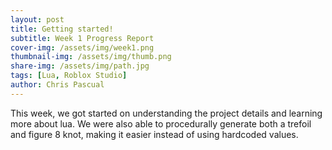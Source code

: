 ```yaml
---
layout: post
title: Getting started!
subtitle: Week 1 Progress Report
cover-img: /assets/img/week1.png
thumbnail-img: /assets/img/thumb.png
share-img: /assets/img/path.jpg
tags: [Lua, Roblox Studio]
author: Chris Pascual
---
```


This week, we got started on understanding the project details and learning more about lua.
We were also able to procedurally generate both a trefoil and figure 8 knot, making it
easier instead of using hardcoded values.